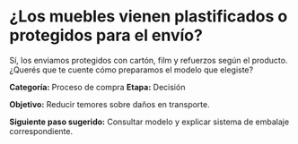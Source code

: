 # ¿Los muebles vienen plastificados o protegidos para el envío?

Sí, los enviamos protegidos con cartón, film y refuerzos según el producto. ¿Querés que te cuente cómo preparamos el modelo que elegiste?

**Categoría:** Proceso de compra
**Etapa:** Decisión

**Objetivo:** Reducir temores sobre daños en transporte.

**Siguiente paso sugerido:** Consultar modelo y explicar sistema de embalaje correspondiente.
